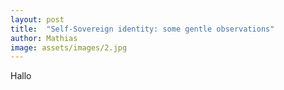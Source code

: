 ```yaml
---
layout: post
title:  "Self-Sovereign identity: some gentle observations"
author: Mathias
image: assets/images/2.jpg
---
```



Hallo
